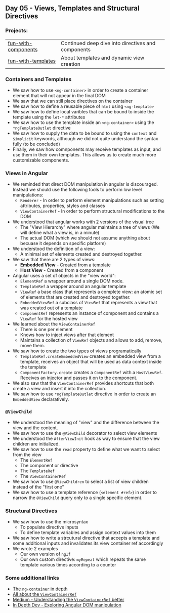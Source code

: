 ## Day 05 - Views, Templates and Structural Directives
### Projects:
|     |     |
| --- | --- |
| [fun-with-components](fun-with-components/) | Continued deep dive into directives and components | 
| [fun-with-templates](fun-with-templates/) | About templates and dynamic view creation | 

### Containers and Templates
* We saw how to use `<ng-container>` in order to create a container element that will not appear in the final DOM
* We saw that we can still place directives on the container
* We saw how to define a reusable piece of `html` using `<ng-template>`
* We saw how to define local varibles that can be bound to inside the template using the `let-*` attributes
* We saw how to use the template inside an `<ng-container>` using the `*ngTemplateOutlet` directive
* We saw how to supply the data to be bound to using the `context` and `$implicit` keywords, although we did not quite understand the syntax fully (to be concluded)
* Finally, we saw how comnponents may receive templates as input, and use them in their own templates. This allows us to create much more customizable components.

### Views in Angular
* We reminded that direct DOM manipulation in angular is discouraged. Instead we should use the following tools to perform low level manipulations:
    - `Renderer` - In order to perform element manipulations such as setting attributes, properties, styles and classes
    - `ViewContainerRef` - In order to perform structural modifications to the DOM
* We understood that angular works with 2 versions of the visual tree
    - The "View Hierarchy" where angular maintains a tree of views (We will define what a view is, in a minute)
    - The actual DOM (which we should not assume anything about becuase it depends on specific platform)
* We understood the definition of a view: 
    - A minimal set of elements created and destroyed together. 
* We saw that there are 2 types of views:
    - **Embedded View** - Created from a template
    - **Host View** - Created from a component
* Angular uses a set of objects in the "view world":
    - `ElementRef` a wrapper around a single DOM node.
    - `TemplateRef` a wrapper around an angular template
    - `ViewRef` a base class that represents a complete view: an atomic set of elements that are created and destroyed together.
    - `EmbeddedViewRef` a subclass of `ViewRef` that represents a view that was created out of a template
    - `ComponentRef` represents an instance of component and contains a `ViewRef` for the hosted view
* We learned about the `ViewContainerRef`
    - There is one per element
    - Knows how to inject views after that element
    - Maintains a collection of `ViewRef` objects and allows to add, remove, move them.
* We saw how to create the two types of views programatically
    - `TemplateRef.createEmbeddedView` creates an embedded view from a template, receives an object that will be used as data context inside the template
    - `ComponentFactory.create` creates a `ComponentRef` with a `HostViewRef`. Receives an injector and passes it on to the component.
* We also saw that the `ViewContainerRef` provides shortcuts that both create a view and insert it into the collection.
* We saw how to use `*ngTemplateOutlet` directive in order to create an `EmbeddedView` declaratively.

### `@ViewChild`
- We understood the meaning of "view" and the difference between the view and the content.
- We saw how to use the `@ViewChild` decorator to select view elements
- We understood the `AfterViewInit` hook as way to ensure that the view children are initialized.
- We saw how to use the `read` property to define what we want to select from the view
  - The `ElementRef`
  - The component or directive
  - The `TemplateRef` 
  - The `ViewContainerRef`
- We saw how to use `@ViewChildren` to select a list of view children instead of the "first one"
- We saw how to use a template reference (`<element #ref>`) in order to narrow the `@ViewChild` query only to a single specific element.

### Structural Directives
* We saw how to use the microsyntax
  * To populate directive inputs
  * To define template variables and assign context values into them
* We saw how to write a strcutural directive that accepts a template and some additional inputs and invalidates its view container ref accordingly
* We wrote 2 examples
  * Our own version of `ngIf`
  * Our own custom directive: `myRepeat` which repeats the same template various times according to a counter


### Some additional links
* [The `ng-container` in depth](https://netbasal.com/getting-to-know-the-ng-container-directive-in-angular-a97b7a33c8ea)
* [All about the `ViewContainerRef`](https://medium.com/nerd-for-tech/angular-viewcontainerref-a1e8d08eabc2)
* [Medium - Understanding the `ViewContainerRef` better](https://netbasal.com/angular-2-understanding-viewcontainerref-acc183f3b682)
* [In Depth Dev - Exploring Angular DOM manipulation](https://indepth.dev/posts/1052/exploring-angular-dom-manipulation-techniques-using-viewcontainerref)


